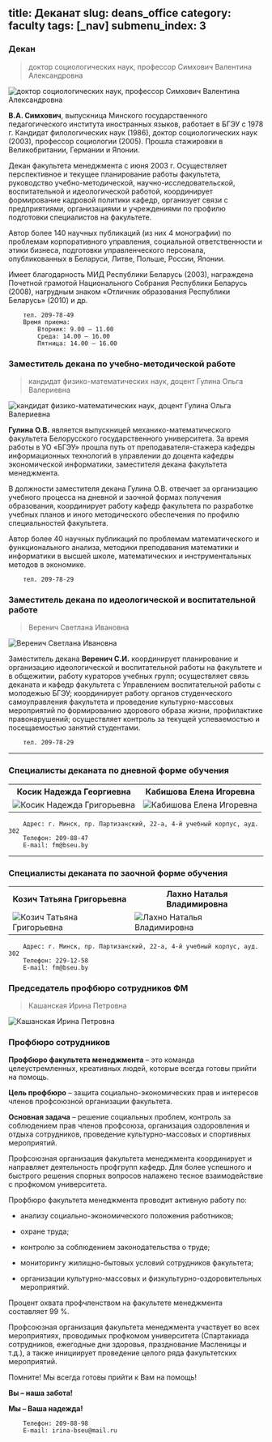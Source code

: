 title: Деканат
slug: deans_office
category: faculty
tags: [_nav]
submenu_index: 3
---

### Декан

>доктор социологических наук, профессор Симхович Валентина Александровна

<img src="/img/content/deans_office/simkhovich.jpg" class="leftimg" alt="доктор социологических наук, профессор Симхович Валентина Александровна">

__В.А. Симхович__, выпускница Минского государственного педагогического института иностранных языков, работает в БГЭУ с 1978 г. Кандидат филологических наук (1986), доктор социологических наук (2003), профессор социологии (2005). Прошла стажировки в Великобритании, Германии и Японии.

Декан факультета менеджмента с июня 2003 г. Осуществляет перспективное и текущее планирование работы факультета, руководство учебно-методической, научно-исследовательской, воспитательной и идеологической работой, координирует формирование кадровой политики кафедр, организует связи с предприятиями, организациями и учреждениями по профилю подготовки специалистов на факультете.

Автор более 140 научных публикаций (из них 4 монографии) по проблемам корпоративного управления, социальной ответственности и этики бизнеса, подготовки управленческого персонала, опубликованных в Беларуси, Литве, Польше, России, Японии.

Имеет благодарность МИД Республики Беларусь (2003), награждена Почетной грамотой Национального Собрания Республики Беларусь (2008), нагрудным знаком «Отличник образования Республики Беларусь» (2010) и др.

        тел. 209-78-49
        Время приема:
            Вторник: 9.00 – 11.00
            Среда: 14.00 – 16.00
            Пятница: 14.00 – 16.00

### Заместитель декана по учебно-методической работе

>кандидат физико-математических наук, доцент Гулина Ольга Валериевна

<img src="/img/content/deans_office/gulina.jpg" class="leftimg" alt="кандидат физико-математических наук, доцент Гулина Ольга Валериевна">

__Гулина О.В.__ является выпускницей механико-математического факультета Белорусского государственного университета. За время работы в УО «БГЭУ» прошла путь от преподавателя-стажера кафедры информационных технологий в управлении до доцента кафедры экономической информатики, заместителя декана факультета менеджмента.

В должности заместителя декана Гулина О.В. отвечает за организацию учебного процесса на дневной и заочной формах получения образования, координирует работу кафедр факультета по разработке учебных планов и иного методического обеспечения по профилю специальностей факультета.

Автор более 40 научных публикаций по проблемам математического и функционального анализа, методики преподавания математики и информатики в высшей школе, математических и инструментальных методов в экономике.

        тел. 209-78-29

### Заместитель декана по идеологической и воспитательной работе

>Веренич Светлана Ивановна

<img src="/img/content/deans_office/verenich.jpg" class="leftimg" alt="Веренич Светлана Ивановна">

Заместитель декана __Веренич С.И.__ координирует планирование и организацию идеологической и воспитательной работы на факультете и в общежитии, работу кураторов учебных групп; осуществляет связь деканата и кафедр факультета с Управлением воспитательной работы с молодежью БГЭУ; координирует работу органов студенческого самоуправления факультета и проведение культурно-массовых мероприятий по формированию здорового образа жизни, профилактике правонарушений; осуществляет контроль за текущей успеваемостью и посещаемостью занятий студентами.

        тел. 209-78-29

----

### Специалисты деканата по дневной форме обучения

<table>
  <tr>
    <th>Косик Надежда Георгиевна</th>
    <th>Кабишова Елена Игоревна</th>
  </tr>
  <tr>
    <td>
      <img src="/img/content/deans_office/kosik.jpg" class="deanimg" alt="Косик Надежда Григорьевна">
    </td>
    <td>
      <img src="/img/content/deans_office/kabishova.jpg" class="deanimg" alt="Кабишова Елена Игоревна">
    </td>
  </tr>
</table>

        Адрес: г. Минск, пр. Партизанский, 22-а, 4-й учебный корпус, ауд. 302
        Телефон: 209-88-47
        E-mail: fm@bseu.by

----

### Специалисты деканата по заочной форме обучения

<table>
  <tr>
    <th>Козич Татьяна Григорьевна</th>
    <th>Лахно Наталья Владимировна  </th>
  </tr>
  <tr>
    <td>
      <img src="/img/content/deans_office/kozich.jpg" class="deanimg" alt="Козич Татьяна Григорьевна">
    </td>
    <td>
      <img src="/img/content/deans_office/lahno.jpg" class="deanimg" alt="Лахно Наталья Владимировна">
    </td>
  </tr>
</table>

        Адрес: г. Минск, пр. Партизанский, 22-а, 4-й учебный корпус, ауд. 302
        Телефон: 229-12-58
        E-mail: fm@bseu.by

### Председатель профбюро сотрудников ФМ

>Кашанская Ирина Петровна

<img src="/img/content/deans_office/kashanskaya.jpg" class="leftimg" alt="Кашанская Ирина Петровна">

### Профбюро сотрудников

__Профбюро факультета менеджмента__ – это команда целеустремленных, креативных людей, которые всегда готовы прийти на помощь.

__Цель профбюро__ – защита социально-экономических прав и интересов членов профсоюзной организации факультета.

__Основная задача__ – решение социальных проблем, контроль за соблюдением прав членов профсоюза, организация оздоровления и отдыха сотрудников, проведение культурно-массовых и спортивных мероприятий.

Профсоюзная организация факультета менеджмента координирует и направляет деятельность профгрупп кафедр. Для более успешного и быстрого решения спорных вопросов налажено тесное взаимодействие с профкомом университета.

Профбюро факультета менеджмента проводит активную работу по:

- анализу социально-экономического положения работников;

- охране труда;

- контролю за соблюдением законодательства о труде;

- мониторингу жилищно-бытовых условий сотрудников факультета;

- организации культурно-массовых и физкультурно-оздоровительных мероприятий.

Процент охвата профчленством на факультете менеджмента составляет 99 %.

Профсоюзная организация факультета менеджмента участвует во всех мероприятиях, проводимых профкомом университета (Спартакиада сотрудников, ежегодные дни здоровья, празднование Масленицы и т.д.), а также инициирует проведение целого ряда факультетских мероприятий.

Помните! Мы всегда готовы прийти к Вам на помощь!

__Вы – наша забота!__

__Мы – Ваша надежда!__

        Телефон: 209-88-98
        E-mail: irina-bseu@mail.ru
